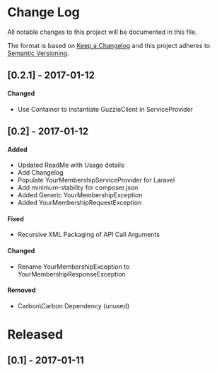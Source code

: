 # Change Log
All notable changes to this project will be documented in this file.

The format is based on [Keep a Changelog](http://keepachangelog.com/)
and this project adheres to [Semantic Versioning](http://semver.org/).
##  [0.2.1] - 2017-01-12
#### Changed
- Use Container to instantiate GuzzleClient in ServiceProvider

##  [0.2] - 2017-01-12

#### Added
- Updated ReadMe with Usage details
- Add Changelog
- Populate YourMembershipServiceProvider for Laravel
- Add minimum-stability for composer.json
- Added Generic YourMembershipException
- Added YourMembershipRequestException
#### Fixed
- Recursive XML Packaging of API Call Arguments
#### Changed
- Rename YourMembershipException to YourMembershipResponseException
#### Removed
- Carbon\Carbon Dependency (unused)
# Released

##  [0.1] - 2017-01-11


[Unreleased]: https://github.com/phone2action/ym-api/compare/v0.1-dev...HEAD
